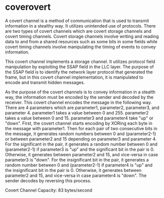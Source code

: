 # coverovert

A covert channel is a method of communication that is used to transmit information in a stealthy way. It utilizes unintended use of protocols. There are two types of covert channels which are covert storage channels and covert timing channels. Covert storage channels involve writing and reading data to and from a shared resources such as some bits in some fields while covert timing channels involve manipulating the timing of events to convey information.

This covert channel implements a storage channel. It utilizes protocol field manipulation by exploiting the SSAP field in the LLC layer. The purpose of the SSAP field is to identify the network layer protocol that generated the frame, but in this covert channel implementation, it is manipulated to encode and transmit hidden messages.

As the purpose of the covert channels is to convey information in a stealth way, the information must be encoded by the sender and decoded by the receiver. This covert channel encodes the message in the following way. There are 4 parameters which are parameter1, parameter2, parameter3, and parameter 4. parameter1 takes a value between 0 and 255. parameter2 takes a value between 0 and 15. parameter3 and parameter4 take "up" or "down". First, the covert channel starts encoding by XORing each byte in the message with parameter1. Then for each pair of two consecutive bits in the message, it generates random numbers between 0 and (parameter2-1) or between parameter2 and 15 depending on parameter3 and parameter 4. For the significant in the pair, it generates a random number between 0 and (parameter2-1) if parameter3 is "up" and the significant bit in the pair is 0. Otherwise, it generates between parameter2 and 15, and vice-versa in case parameter3 is "down". For the insignificant bit in the pair, it generates a random number between 0 and (parameter2-1) if parameter4 is "up" and the insignificant bit in the pair is 0. Otherwise, it generates between parameter2 and 15, and vice-versa in case parameter4 is "down". The sender decodes by reversing this process.

Covert Channel Capacity: 83 bytes/second
